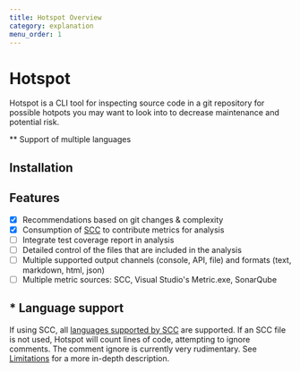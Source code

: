 ```yaml
---
title: Hotspot Overview
category: explanation
menu_order: 1
---
```


# Hotspot

Hotspot is a CLI tool for inspecting source code in a git repository for possible hotpots you may want to look into to decrease maintenance and potential risk.  

** Support of multiple languages

## Installation



## Features

- [x] Recommendations based on git changes & complexity
- [x] Consumption of [SCC](https://github.com/boyter/scc) to contribute metrics for analysis
- [ ] Integrate test coverage report in analysis
- [ ] Detailed control of the files that are included in the analysis
- [ ] Multiple supported output channels (console, API, file) and formats (text, markdown, html, json)
- [ ] Multiple metric sources: SCC, Visual Studio's Metric.exe, SonarQube

## * Language support

If using SCC, all [languages supported by SCC](https://github.com/boyter/scc/blob/master/LANGUAGES.md) are supported. If an SCC file is not used, Hotspot will count lines of code, attempting to ignore comments. The comment ignore is currently very rudimentary. See [Limitations](/limitations.html) for a more in-depth description.
